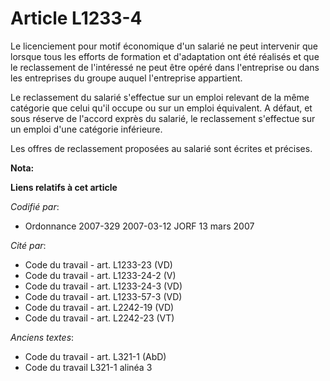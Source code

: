 # Article L1233-4

Le licenciement pour motif économique d'un salarié ne peut intervenir que lorsque tous les efforts de formation et
d'adaptation ont été réalisés et que le reclassement de l'intéressé ne peut être opéré dans l'entreprise ou dans les
entreprises du groupe auquel l'entreprise appartient.

Le reclassement du salarié s'effectue sur un emploi relevant de la même catégorie que celui qu'il occupe ou sur un emploi
équivalent. A défaut, et sous réserve de l'accord exprès du salarié, le reclassement s'effectue sur un emploi d'une catégorie
inférieure.

Les offres de reclassement proposées au salarié sont écrites et précises.

**Nota:**



**Liens relatifs à cet article**

_Codifié par_:

  - Ordonnance 2007-329 2007-03-12 JORF 13 mars 2007

_Cité par_:

  - Code du travail - art. L1233-23 (VD)
  - Code du travail - art. L1233-24-2 (V)
  - Code du travail - art. L1233-24-3 (VD)
  - Code du travail - art. L1233-57-3 (VD)
  - Code du travail - art. L2242-19 (VD)
  - Code du travail - art. L2242-23 (VT)

_Anciens textes_:

  - Code du travail - art. L321-1 (AbD)
  - Code du travail L321-1 alinéa 3
